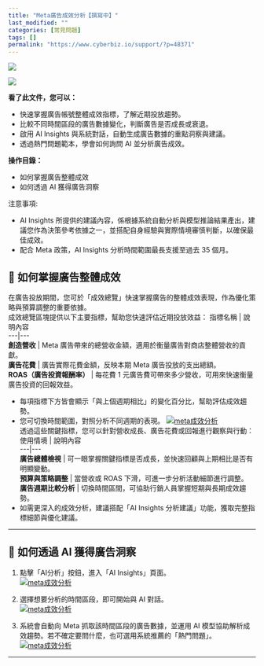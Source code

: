 ```yaml
---
title: "Meta廣告成效分析【撰寫中】"
last_modified: ""
categories: [常見問題]
tags: []
permalink: "https://www.cyberbiz.io/support/?p=48371"
---
```


![](https://www.cyberbiz.io/support/wp-content/uploads/適用站別.png)

[![](https://www.cyberbiz.io/support/wp-content/uploads/台灣站.png)](https://www.cyberbiz.io/support/?page_id=2490)

**看了此文件，您可以：**  

* 快速掌握廣告帳號整體成效指標，了解近期投放趨勢。
* 比較不同時間區段的廣告數據變化，判斷廣告是否成長或衰退。
* 啟用 AI Insights 與系統對話，自動生成廣告數據的重點洞察與建議。
* 透過熱門問題範本，學會如何詢問 AI 並分析廣告成效。

**操作目錄：**

* 如何掌握廣告整體成效
* 如何透過 AI 獲得廣告洞察

注意事項:  

* AI Insights 所提供的建議內容，係根據系統自動分析與模型推論結果產出，建議您作為決策參考依據之一，並搭配自身經驗與實際情境審慎判斷，以確保最佳成效。
* 配合 Meta 政策，AI Insights 分析時間範圍最長支援至過去 35 個月。

## 📌 如何掌握廣告整體成效

在廣告投放期間，您可於「成效總覽」快速掌握廣告的整體成效表現，作為優化策略與預算調整的重要依據。  
成效總覽區塊提供以下主要指標，幫助您快速評估近期投放效益：  指標名稱 | 說明內容  
---|---  
**創造營收** | Meta 廣告帶來的總營收金額，適用於衡量廣告對商店整體營收的貢獻。  
**廣告花費** | 廣告實際花費金額，反映本期 Meta 廣告投放的支出總額。  
**ROAS（廣告投資報酬率）** | 每花費 1 元廣告費可帶來多少營收，可用來快速衡量廣告投資的回報效益。  
* 每項指標下方皆會顯示「與上個週期相比」的變化百分比，幫助評估成效趨勢。
* 您可切換時間範圍，對照分析不同週期的表現。
[![meta成效分析](https://www.cyberbiz.io/support/wp-content/uploads/Meta廣告成效分析01.png)](https://www.cyberbiz.io/support/wp-content/uploads/Meta廣告成效分析01.png)  
透過這些關鍵指標，您可以針對營收成長、廣告花費或回報進行觀察與行動：  使用情境 | 說明內容  
---|---  
**廣告總體檢視** | 可一眼掌握關鍵指標是否成長，並快速回顧與上期相比是否有明顯變動。  
**預算與策略調整** | 當營收或 ROAS 下滑，可進一步分析活動細節進行調整。  
**廣告週期比較分析** | 切換時間區間，可協助行銷人員掌握短期與長期成效趨勢。  
* 如需更深入的成效分析，建議搭配「AI Insights 分析建議」功能，獲取完整指標細節與優化建議。

* * *

## 📌 如何透過 AI 獲得廣告洞察

1. 點擊「AI分析」按鈕，進入「AI Insights」頁面。  
[![meta成效分析](https://www.cyberbiz.io/support/wp-content/uploads/Meta廣告成效分析02.png)](https://www.cyberbiz.io/support/wp-content/uploads/Meta廣告成效分析02.png)

2. 選擇想要分析的時間區段，即可開始與 AI 對話。  
[![meta成效分析](https://www.cyberbiz.io/support/wp-content/uploads/Meta廣告成效分析03.png)](https://www.cyberbiz.io/support/wp-content/uploads/Meta廣告成效分析03.png)

3. 系統會自動向 Meta 抓取該時間區段的廣告數據，並運用 AI 模型協助解析成效趨勢。若不確定要問什麼，也可選用系統推薦的「熱門問題」。  
[![meta成效分析](https://www.cyberbiz.io/support/wp-content/uploads/Meta廣告成效分析04.png)](https://www.cyberbiz.io/support/wp-content/uploads/Meta廣告成效分析04.png)

* * *

